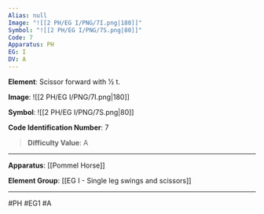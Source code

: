 ```yaml
---
Alias: null
Image: "![[2 PH/EG I/PNG/7I.png|180]]"
Symbol: "![[2 PH/EG I/PNG/7S.png|80]]"
Code: 7
Apparatus: PH
EG: I
DV: A
---
```

**Element**: Scissor forward with 1⁄2 t.

**Image**:
![[2 PH/EG I/PNG/7I.png|180]]

**Symbol**:
![[2 PH/EG I/PNG/7S.png|80]]

**Code Identification Number**: 7

>**Difficulty Value**: A

___
**Apparatus**: [[Pommel Horse]]

**Element Group**: [[EG I -  Single leg swings and scissors]]
___
#PH #EG1 #A
